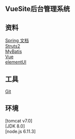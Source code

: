 ## VueSite后台管理系统
## 资料
[Spring 文档](https://spring.io/guides)\
[Struts2](https://struts.apache.org/)\
[MyBatis](https://mybatis.org/mybatis-3/zh/index.html)\
[Vue](https://cn.vuejs.org/)\
[elementUI](https://element.eleme.cn/#/zh-CN)
## 工具
[Git](https://git-scm.com/download)
## 环境
[tomcat v7.0]\
[JDK 8.0]\
[node.js 6.11.3]